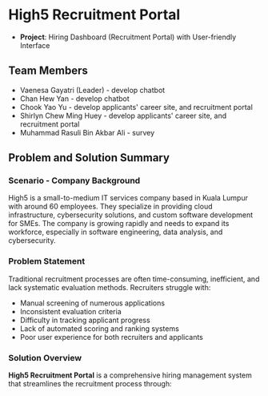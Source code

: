 # High5 Recruitment Portal
- **Project**: Hiring Dashboard (Recruitment Portal) with User-friendly Interface

## Team Members
- Vaenesa Gayatri (Leader)       - develop chatbot
- Chan Hew Yan                   - develop chatbot
- Chook Yao Yu                   - develop applicants' career site, and recruitment portal
- Shirlyn Chew Ming Huey         - develop applicants' career site, and recruitment portal
- Muhammad Rasuli Bin Akbar Ali  - survey

## Problem and Solution Summary

### Scenario - Company Background
High5 is a small-to-medium IT services company based in Kuala Lumpur with around 60 employees. They specialize in providing cloud infrastructure, cybersecurity solutions, and custom software development for SMEs. The company is growing rapidly and needs to expand its workforce, especially in software engineering, data analysis, and cybersecurity.

### Problem Statement
Traditional recruitment processes are often time-consuming, inefficient, and lack systematic evaluation methods. Recruiters struggle with:
- Manual screening of numerous applications
- Inconsistent evaluation criteria
- Difficulty in tracking applicant progress
- Lack of automated scoring and ranking systems
- Poor user experience for both recruiters and applicants

### Solution Overview
**High5 Recruitment Portal** is a comprehensive hiring management system that streamlines the recruitment process through:
